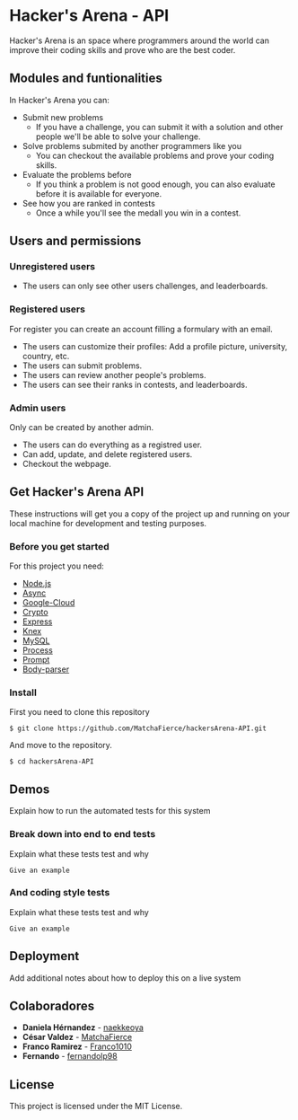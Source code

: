 # Hacker's Arena - API

Hacker's Arena is an space where programmers around the world can improve their coding skills and prove who are the best coder. 


## Modules and funtionalities

In Hacker's Arena you can: 
- Submit new problems 
  - If you have a challenge, you can submit it with a solution and other people we'll be able to solve your challenge. 
- Solve problems submited by another programmers like you
  - You can checkout the available problems and prove your coding skills. 
- Evaluate the problems before  
  - If you think a problem is not good enough, you can also evaluate before it is available for everyone.
- See how you are ranked in contests
  - Once a while you'll see the medall you win in a contest. 

## Users and permissions

### Unregistered users 
- The users can only see other users challenges, and  leaderboards. 

### Registered users
For register you can create an account filling a formulary with an email.
- The users can customize their profiles: Add a profile picture, university, country, etc.  
- The users can submit problems.  
- The users can review another people's problems. 
- The users can see their ranks in contests, and leaderboards. 

### Admin users
Only can be created by another admin. 
- The users can do everything as a registred user. 
- Can add, update, and delete registered users. 
- Checkout the webpage. 
 
## Get Hacker's Arena API

These instructions will get you a copy of the project up and running on your local machine for development and testing purposes.

### Before you get started

For this project you need: 
- [Node.js](https://nodejs.org/en/)
- [Async](https://caolan.github.io/async/)
- [Google-Cloud](https://cloud.google.com/storage/docs/gsutil_install)
- [Crypto](https://www.npmjs.com/package/crypto-js)
- [Express](http://expressjs.com/es/starter/installing.html)
- [Knex](https://knexjs.org/)
- [MySQL](https://www.npmjs.com/package/mysql#install)
- [Process](https://www.npmjs.com/package/process)
- [Prompt]()
- [Body-parser](https://nodejs.org/en/)

### Install

First you need to clone this repository

```
$ git clone https://github.com/MatchaFierce/hackersArena-API.git
```

And move to the repository. 

```
$ cd hackersArena-API 
```


## Demos

Explain how to run the automated tests for this system

### Break down into end to end tests

Explain what these tests test and why

```
Give an example
```

### And coding style tests

Explain what these tests test and why

```
Give an example
```

## Deployment

Add additional notes about how to deploy this on a live system


## Colaboradores

* **Daniela Hérnandez** - [naekkeoya](https://github.com/naekkeoya)
* **César Valdez** - [MatchaFierce](https://github.com/MatchaFierce)
* **Franco Ramirez**  - [Franco1010](https://github.com/Franco1010)
* **Fernando**  - [fernandolp98](https://github.com/fernandolp98)

## License

This project is licensed under the MIT License. 
